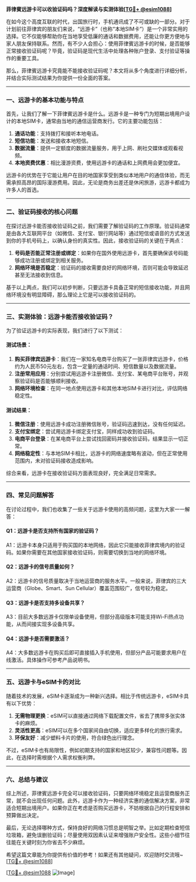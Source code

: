 **菲律賓远游卡可以收验证码吗？深度解读与实测体验[[TG💪+ @esim1088](https://t.me/s/esim1088)]**

在如今这个高度互联的时代，出国旅行时，手机通讯成了不可或缺的一部分。对于计划前往菲律宾的朋友们来说，“远游卡”（也称“本地SIM卡”）是一个非常实用的选择。它不仅能够帮助你在当地享受低廉的通话和数据费用，还能让你更方便地与家人朋友保持联系。然而，有不少人会担心：使用菲律賓远游卡的时候，是否能够正常接收验证码呢？毕竟，验证码是现代生活中处理各种账户登录、支付验证等操作的重要工具。

那么，菲律賓远游卡究竟能不能接收验证码呢？本文将从多个角度进行详细分析，并结合实际测试结果为你提供一份全面的答案。

---

### 一、远游卡的基本功能与特点

首先，让我们了解一下菲律賓远游卡是什么。远游卡是一种专门为短期出境用户设计的本地SIM卡，通常由当地的通信运营商发行。它的主要功能包括：

1. **通话功能**：支持拨打和接听本地电话。
2. **短信功能**：发送和接收本地短信。
3. **数据流量**：提供一定额度的数据流量服务，用于上网、刷社交媒体或观看视频。
4. **本地资费优惠**：相比漫游资费，使用远游卡的通话和上网费用会更加便宜。

远游卡的优势在于它能让用户在目的地国家享受到类似本地用户的通信体验，而无需承担高昂的国际漫游费用。因此，无论是商务出差还是休闲旅游，远游卡都成为许多人的首选。

---

### 二、验证码接收的核心问题

在探讨远游卡能否接收验证码之前，我们需要了解验证码的工作原理。验证码通常是由各大互联网平台（如微信、支付宝、银行网站等）通过短信或语音的方式发送到你的手机号码上，以确认身份的真实性。因此，接收验证码的关键在于两点：

1. **号码是否能正常注册或绑定**：如果你在国外使用远游卡，首先要确保该号码能够成功注册或绑定到相关服务。
2. **网络环境是否稳定**：验证码的接收需要良好的网络环境，否则可能会导致延迟甚至无法接收到信息。

基于以上两点，我们可以初步判断，只要远游卡具备正常的短信接收功能，并且网络环境没有明显障碍，那么理论上它是可以接收验证码的。

---

### 三、实测体验：远游卡能否接收验证码？

为了验证远游卡的实际表现，我们进行了以下测试：

#### 测试场景：
1. **购买菲律宾远游卡**：我们在一家知名电商平台购买了一张菲律宾远游卡，价格约为人民币50元左右，包含一定量的通话时间、短信数量以及数据流量。
2. **注册常用应用**：分别尝试用远游卡注册微信、支付宝、某电商平台账号，并观察验证码是否能够顺利接收。
3. **网络环境检查**：在同一地点使用远游卡和其他本地SIM卡进行对比，评估网络稳定性。

#### 测试结果：
1. **微信注册**：使用远游卡成功注册微信账号，验证码迅速到达，没有任何延迟。
2. **支付宝绑定**：尝试用远游卡绑定支付宝，同样成功收到验证码。
3. **电商平台登录**：在某电商平台上尝试找回密码并接收验证码，结果显示一切正常。
4. **网络稳定性**：与本地SIM卡相比，远游卡的网络速度略有波动，但在正常使用范围内，未对验证码接收造成影响。

综合来看，远游卡在接收验证码方面表现良好，完全满足日常需求。

---

### 四、常见问题解答

在讨论过程中，我们也收集了一些关于远游卡使用的高频问题，这里为大家一一解答：

#### Q1：远游卡是否支持所有国家的验证码？
A1：远游卡本身只适用于购买国的本地网络，因此它只能接收菲律宾境内的验证码。如果你需要在其他国家接收验证码，则需要切换到当地的网络环境。

#### Q2：远游卡的信号质量如何？
A2：远游卡的信号质量取决于当地运营商的服务水平。一般来说，菲律宾的三大运营商（Globe、Smart、Sun Cellular）覆盖范围较广，信号较为稳定。

#### Q3：远游卡是否支持多设备共享？
A3：目前大多数远游卡仅限单设备使用，但部分高级版本可能支持Wi-Fi热点功能，从而间接实现多设备共享。

#### Q4：远游卡是否需要激活？
A4：大多数远游卡在购买后即可直接插入手机使用，但部分产品可能要求用户在线激活。具体操作可参考产品说明书。

---

### 五、远游卡与eSIM卡的对比

随着技术的发展，eSIM卡逐渐成为一种新兴选择。相比于传统远游卡，eSIM卡具有以下优势：

1. **无需物理更换**：eSIM可以直接通过网络下载配置文件，省去了携带多张实体卡的麻烦。
2. **灵活性更高**：eSIM可以在多个国家间自由切换，适应更多样化的旅行需求。
3. **环保友好**：减少塑料卡片的使用，符合绿色出行理念。

不过，eSIM卡也有局限性，例如初期支持的国家和地区较少，兼容性问题等。因此，在选择时需根据个人需求权衡利弊。

---

### 六、总结与建议

综上所述，菲律賓远游卡完全可以接收验证码，只要网络环境稳定且运营商服务正常，就不会出现任何问题。此外，远游卡作为一种经济实惠的通信解决方案，非常适合短期出境用户。如果你正在考虑是否购买远游卡，不妨根据自己的行程安排和预算做出决定。

最后，无论选择哪种方式，保持良好的网络习惯总是明智之举。比如定期检查短信垃圾箱，避免误删验证码；尽量使用双因素认证来增强账户安全性。这些小细节往往能在关键时刻为你省去不少麻烦。

希望这篇文章能为你提供有价值的参考！如果还有其他疑问，欢迎随时交流哦~ [[TG💪+ @esim1088](https://t.me/s/esim1088)] 

[[TG💪+ @esim1088](https://t.me/s/esim1088) ![Image](https://i.postimg.cc/4NQfJmqS/Snipaste-2025-05-13-00-14-12.png)]